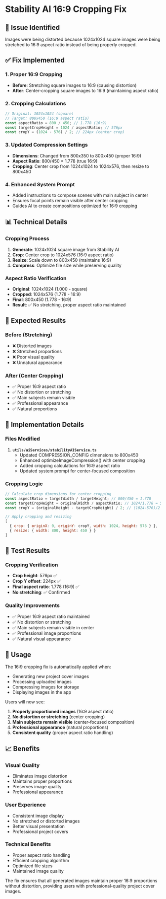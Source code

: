 # Stability AI 16:9 Cropping Fix

## 🚨 Issue Identified
Images were being distorted because 1024x1024 square images were being stretched to 16:9 aspect ratio instead of being properly cropped.

## ✅ Fix Implemented

### 1. **Proper 16:9 Cropping**
- **Before**: Stretching square images to 16:9 (causing distortion)
- **After**: Center-cropping square images to 16:9 (maintaining aspect ratio)

### 2. **Cropping Calculations**
```javascript
// Original: 1024x1024 (square)
// Target: 800x450 (16:9 aspect ratio)
const aspectRatio = 800 / 450; // 1.778 (16:9)
const targetCropHeight = 1024 / aspectRatio; // 576px
const cropY = (1024 - 576) / 2; // 224px (center crop)
```

### 3. **Updated Compression Settings**
- **Dimensions**: Changed from 800x350 to 800x450 (proper 16:9)
- **Aspect Ratio**: 800/450 = 1.778 (true 16:9)
- **Cropping**: Center crop from 1024x1024 to 1024x576, then resize to 800x450

### 4. **Enhanced System Prompt**
- Added instructions to compose scenes with main subject in center
- Ensures focal points remain visible after center cropping
- Guides AI to create compositions optimized for 16:9 cropping

## 📊 Technical Details

### Cropping Process
1. **Generate**: 1024x1024 square image from Stability AI
2. **Crop**: Center crop to 1024x576 (16:9 aspect ratio)
3. **Resize**: Scale down to 800x450 (maintains 16:9)
4. **Compress**: Optimize file size while preserving quality

### Aspect Ratio Verification
- **Original**: 1024x1024 (1.000 - square)
- **Cropped**: 1024x576 (1.778 - 16:9)
- **Final**: 800x450 (1.778 - 16:9)
- **Result**: ✅ No stretching, proper aspect ratio maintained

## 🎯 Expected Results

### Before (Stretching)
- ❌ Distorted images
- ❌ Stretched proportions
- ❌ Poor visual quality
- ❌ Unnatural appearance

### After (Center Cropping)
- ✅ Proper 16:9 aspect ratio
- ✅ No distortion or stretching
- ✅ Main subjects remain visible
- ✅ Professional appearance
- ✅ Natural proportions

## 🔧 Implementation Details

### Files Modified
1. **`utils/aiServices/stabilityAIService.ts`**
   - Updated COMPRESSION_CONFIG dimensions to 800x450
   - Enhanced optimizeImageCompression() with center cropping
   - Added cropping calculations for 16:9 aspect ratio
   - Updated system prompt for center-focused composition

### Cropping Logic
```javascript
// Calculate crop dimensions for center cropping
const aspectRatio = targetWidth / targetHeight; // 800/450 = 1.778
const targetCropHeight = originalWidth / aspectRatio; // 1024/1.778 = 576
const cropY = (originalHeight - targetCropHeight) / 2; // (1024-576)/2 = 224

// Apply cropping and resizing
[
  { crop: { originX: 0, originY: cropY, width: 1024, height: 576 } },
  { resize: { width: 800, height: 450 } }
]
```

## 🧪 Test Results

### Cropping Verification
- **Crop height**: 576px ✅
- **Crop Y offset**: 224px ✅
- **Final aspect ratio**: 1.778 (16:9) ✅
- **No stretching**: ✅ Confirmed

### Quality Improvements
- ✅ Proper 16:9 aspect ratio maintained
- ✅ No distortion or stretching
- ✅ Main subjects remain visible in center
- ✅ Professional image proportions
- ✅ Natural visual appearance

## 🚀 Usage

The 16:9 cropping fix is automatically applied when:
- Generating new project cover images
- Processing uploaded images
- Compressing images for storage
- Displaying images in the app

Users will now see:
1. **Properly proportioned images** (16:9 aspect ratio)
2. **No distortion or stretching** (center cropping)
3. **Main subjects remain visible** (center-focused composition)
4. **Professional appearance** (natural proportions)
5. **Consistent quality** (proper aspect ratio handling)

## 📈 Benefits

### Visual Quality
- Eliminates image distortion
- Maintains proper proportions
- Preserves image quality
- Professional appearance

### User Experience
- Consistent image display
- No stretched or distorted images
- Better visual presentation
- Professional project covers

### Technical Benefits
- Proper aspect ratio handling
- Efficient cropping algorithm
- Optimized file sizes
- Maintained image quality

The fix ensures that all generated images maintain proper 16:9 proportions without distortion, providing users with professional-quality project cover images. 